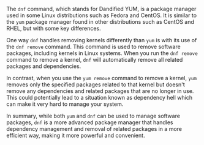 The `dnf` command, which stands for Dandified YUM, is a package manager used in some Linux distributions such as Fedora and CentOS. It is similar to the `yum` package manager found in other distributions such as CentOS and RHEL, but with some key differences.

One way `dnf` handles removing kernels differently than `yum` is with its use of the `dnf remove` command. This command is used to remove software packages, including kernels in Linux systems. When you run the `dnf remove` command to remove a kernel, `dnf` will automatically remove all related packages and dependencies.

In contrast, when you use the `yum remove` command to remove a kernel, `yum` removes only the specified packages related to that kernel but doesn't remove any dependencies and related packages that are no longer in use. This could potentially lead to a situation known as dependency hell which can make it very hard to manage your system.

In summary, while both `yum` and `dnf` can be used to manage software packages, `dnf` is a more advanced package manager that handles dependency management and removal of related packages in a more efficient way, making it more powerful and convenient.

